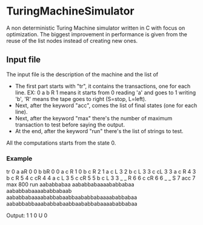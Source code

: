 # TuringMachineSimulator
A non deterministic Turing Machine simulator written in C with focus on optimization.
The biggest improvement in performance is given from the reuse of the list nodes instead of creating new ones.
## Input file
The input file is the description of the machine and the list of 
- The first part starts with "tr", it contains the transactions, one for each line. 
 EX: 0 a b R 1 means it starts from 0 reading 'a' and goes to 1 writing 'b', 'R' means the tape goes to right (S=stop, L=left).
- Next, after the keyword "acc", comes the list of final states (one for each line).
- Next, after the keyword "max" there's the number of maximum transaction to test before saying the output.
- At the end, after the keyword "run" there's the list of strings to test.

All the computations starts from the state 0.
### Example
tr
0 a aR 0
0 b bR 0
0 a c R 1
0 b c R 2
1 a c L 3
2 b c L 3
3 c cL 3
3 a c R 4
3 b c R 5
4 c cR 4
4 a c L 3
5 c cR 5
5 b c L 3
3 _ _ R 6
6 c cR 6
6 _ _ S 7
acc
7
max
800
run
aababbabaa
aababbabaaaababbabaa
aababbabaaaababbabaab
aababbabaaaababbabaabbaababbabaaaababbabaa
aababbabbaaababbabaabbaababbabaaaababbabaa

Output:
1
1
0
U
0